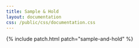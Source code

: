 ```yaml
---
title: Sample & Hold
layout: documentation
css: /public/css/documentation.css
---
```


{% include patch.html patch="sample-and-hold" %}


